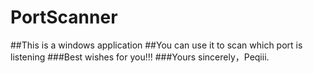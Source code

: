 # PortScanner
##This is a windows application
##You can use it to scan which port is listening
###Best wishes for you!!!
###Yours sincerely，Peqiii.
